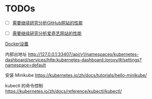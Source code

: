 # TODOs

* [ ] [需要继续研究分析GitHub网站的性能](./web-site-analysis/GitHub.md)
* [ ] [需要继续研究分析爱奇艺网站的性能](./web-site-analysis/iqiyi.md)


[Docker设置](https://www.cnblogs.com/TurboWay/p/12923814.html)


内部出地址
http://127.0.0.1:33407/api/v1/namespaces/kubernetes-dashboard/services/http:kubernetes-dashboard:/proxy/#/settings?namespace=default


安装 Minikube
https://kubernetes.io/zh/docs/tutorials/hello-minikube/


kubectl 的命令控制
https://kubernetes.io/zh/docs/reference/kubectl/kubectl/